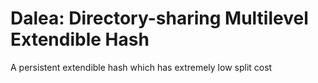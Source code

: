 # Dalea: **D**irectory-sh**a**ring Multi**l**evel **E**xtendible **H**ash
A persistent extendible hash which has extremely low split cost